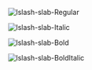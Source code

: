 ![lslash-slab-Regular](https://user-images.githubusercontent.com/23739434/75572358-a62ce680-5a52-11ea-9c07-f92f2834932e.png)

![lslash-slab-Italic](https://user-images.githubusercontent.com/23739434/75572356-a62ce680-5a52-11ea-8096-e31c49e90291.png)

![lslash-slab-Bold](https://user-images.githubusercontent.com/23739434/75572351-a5945000-5a52-11ea-8684-df020c792c1d.png)

![lslash-slab-BoldItalic](https://user-images.githubusercontent.com/23739434/75572355-a5945000-5a52-11ea-8307-261908813ae9.png)

